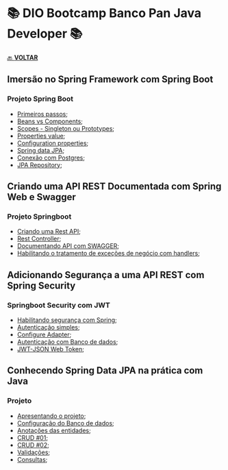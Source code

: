 # 📚 DIO Bootcamp Banco Pan Java Developer 📚

[🔙 **VOLTAR**](../../../../)

## **Imersão no Spring Framework com Spring Boot**

### **Projeto Spring Boot**

- [Primeiros passos](/Bootcamp-Banco-Pan-Java-%20Developer/Modulo-4/Imersao_no_springboot/primeiro-passos/);
- [Beans vs Components](/Bootcamp-Banco-Pan-Java-%20Developer/Modulo-4/Imersao_no_springboot/spring-ioc-di-beans-autowired/src/main/java/dio/springboot/);
- [Scopes - Singleton ou Prototypes](/Bootcamp-Banco-Pan-Java-%20Developer/Modulo-4/Imersao_no_springboot/spring-scopes-singleton-prototype/src/main/java/dio/springboot/);
- [Properties value](/Bootcamp-Banco-Pan-Java-%20Developer/Modulo-4/Imersao_no_springboot/spring-properties-value/src/main/java/dio/springboot/);
- [Configuration properties](/Bootcamp-Banco-Pan-Java-%20Developer/Modulo-4/Imersao_no_springboot/spring-configuration-properties/src/main/java/dio/springboot/);
- [Spring data JPA](/Bootcamp-Banco-Pan-Java-%20Developer/Modulo-4/Imersao_no_springboot/spring-data-jpa-hibernate/src/main/java/dio/springboot/);
- [Conexão com Postgres](/Bootcamp-Banco-Pan-Java-%20Developer/Modulo-4/Imersao_no_springboot/dio-spring-data-jpa/src/main/java/dio/aula/);
- [JPA Repository](/Bootcamp-Banco-Pan-Java-%20Developer/Modulo-4/Imersao_no_springboot/spring-data-jpa-repository/src/main/java/dio/springboot/);

## **Criando uma API REST Documentada com Spring Web e Swagger**

### **Projeto Springboot**

- [Criando uma Rest API](/Bootcamp-Banco-Pan-Java-%20Developer/Modulo-4/Criando_uma_API_Rest_Documentada_com_Spring_Web_e_Swagger/my-first-app-api/src/main/java/dio/myfirstappapi/controller/WelcomeController.java);
- [Rest Controller](/Bootcamp-Banco-Pan-Java-%20Developer/Modulo-4/Criando_uma_API_Rest_Documentada_com_Spring_Web_e_Swagger/my-first-app-api/src/main/java/dio/myfirstappapi/);
- [Documentando API com SWAGGER](/Bootcamp-Banco-Pan-Java-%20Developer/Modulo-4/Criando_uma_API_Rest_Documentada_com_Spring_Web_e_Swagger/my-first-app-api/src/main/java/dio/myfirstappapi/doc/SwaggerConfig.java);
- [Habilitando o tratamento de exceções de negócio com handlers](https://github.com/LuizMiguelSR/DIO-Bootcamps/commit/4d15b3fa477cf368f238764eec5f5280c4cb2db6);

## **Adicionando Segurança a uma API REST com Spring Security**

### **Springboot Security com JWT**

- [Habilitando segurança com Spring](/Bootcamp-Banco-Pan-Java-%20Developer/Modulo-4/Adicionando_seguranca_a_uma_api_REST_com_Spring_Security/dio-spring-security/src/main/java/dio/diospringsecurity/);
- [Autenticação simples](https://github.com/LuizMiguelSR/DIO-Bootcamps/commit/30907d9f765ee7bbfc3fda328d0a52b8b548dd1d);
- [Configure Adapter](https://github.com/LuizMiguelSR/DIO-Bootcamps/commit/47244801e4304821844a2ad0920f314fa25ec635);
- [Autenticação com Banco de dados](https://github.com/LuizMiguelSR/DIO-Bootcamps/commit/05acc10bdea77d4e07cecd8328e05a22c5f5e474);
- [JWT-JSON Web Token](/Bootcamp-Banco-Pan-Java-%20Developer/Modulo-4/Adicionando_seguranca_a_uma_api_REST_com_Spring_Security/dio-spring-security-jwt/src/main/java/dio/dio/spring/security/jwt/);

## **Conhecendo Spring Data JPA na prática com Java**

### **Projeto**

- [Apresentando o projeto](/Bootcamp-Banco-Pan-Java-%20Developer/Modulo-4/Projeto_spring_data_jpa/academia-digital-1.0.0/);
- [Configuração do Banco de dados](/Bootcamp-Banco-Pan-Java-%20Developer/Modulo-4/Projeto_spring_data_jpa/academia-digital-1.0.0/src/main/resources/application.yml);
- [Anotações das entidades](/Bootcamp-Banco-Pan-Java-%20Developer/Modulo-4/Projeto_spring_data_jpa/academia-digital-1.0.0/src/main/java/me/dio/academia/digital/entity/);
- [CRUD #01](/Bootcamp-Banco-Pan-Java-%20Developer/Modulo-4/Projeto_spring_data_jpa/academia-digital-1.0.0/src/main/java/me/dio/academia/digital/controller/AlunoController.java);
- [CRUD #02](/Bootcamp-Banco-Pan-Java-%20Developer/Modulo-4/Projeto_spring_data_jpa/academia-digital-1.0.0/src/main/java/me/dio/academia/digital/controller/AvaliacaoFisicaController.java);
- [Validações](https://github.com/LuizMiguelSR/Estudos-DIO_Bootcamps/commit/1bdc529e6ea52495908bd28703781d6913b1d918);
- [Consultas](https://github.com/LuizMiguelSR/Estudos-DIO_Bootcamps/commit/1bdc529e6ea52495908bd28703781d6913b1d918);
